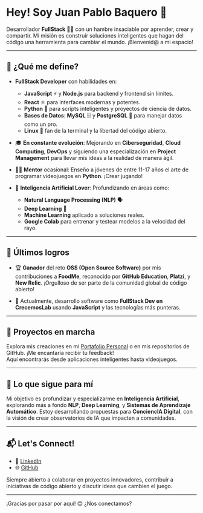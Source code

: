 # Hey! Soy Juan Pablo Baquero 🚀

Desarrollador **FullStack** 🧑‍💻 con un hambre insaciable por aprender, crear y compartir. Mi misión es construir soluciones inteligentes que hagan del código una herramienta para cambiar el mundo. ¡Bienvenid@ a mi espacio!

---

## 🧠 ¿Qué me define?

- **FullStack Developer** con habilidades en:
  - **JavaScript** ⚡ y **Node.js** para backend y frontend sin límites.
  - **React** ⚛️ para interfaces modernas y potentes.
  - **Python** 🐍 para scripts inteligentes y proyectos de ciencia de datos.
  - **Bases de Datos**: **MySQL** 🗄️ y **PostgreSQL** 🐘 para manejar datos como un pro.
  - **Linux** 🐧 fan de la terminal y la libertad del código abierto.

- 🎓 **En constante evolución**: Mejorando en **Ciberseguridad**, **Cloud Computing**, **DevOps** y siguiendo una especialización en **Project Management** para llevar mis ideas a la realidad de manera ágil.

- 🧑‍🏫 **Mentor** ocasional: Enseño a jóvenes de entre 11-17 años el arte de programar videojuegos en **Python**. ¡Crear jugando!

- 🧠 **Inteligencia Artificial Lover**: Profundizando en áreas como:
  - **Natural Language Processing (NLP)** 🗣️
  - **Deep Learning** 🧠
  - **Machine Learning** aplicado a soluciones reales.
  - **Google Colab** para entrenar y testear modelos a la velocidad del rayo.

---

## 🚀 Últimos logros

- 🏆 **Ganador** del reto **OSS (Open Source Software)** por mis contribuciones a **FoodMe**, reconocido por **GitHub Education**, **Platzi**, y **New Relic**. ¡Orgulloso de ser parte de la comunidad global de código abierto!

- 💼 Actualmente, desarrollo software como **FullStack Dev en CrecemosLab** usando **JavaScript** y las tecnologías más punteras.

---

## 🌟 Proyectos en marcha

Explora mis creaciones en mi [Portafolio Personal](https://myspacejuan.netlify.app/) o en mis repositorios de GitHub. ¡Me encantaría recibir tu feedback!  
Aquí encontrarás desde aplicaciones inteligentes hasta videojuegos.

---

## 🎯 Lo que sigue para mí

Mi objetivo es profundizar y especializarme en **Inteligencia Artificial**, explorando más a fondo **NLP**, **Deep Learning**, y **Sistemas de Aprendizaje Automático**. Estoy desarrollando propuestas para **ConciencIA Digital**, con la visión de crear observatorios de IA que impacten a comunidades.

---

## 📬 Let's Connect!

- 💼 [LinkedIn](https://www.linkedin.com/in/juan-pablo-baquero-d%C3%A1vila/)
- 🌐 [GitHub](https://github.com/JuanBaquero99)

Siempre abierto a colaborar en proyectos innovadores, contribuir a iniciativas de código abierto y discutir ideas que cambien el juego.

---

¡Gracias por pasar por aquí! 😊 ¿Nos conectamos?
